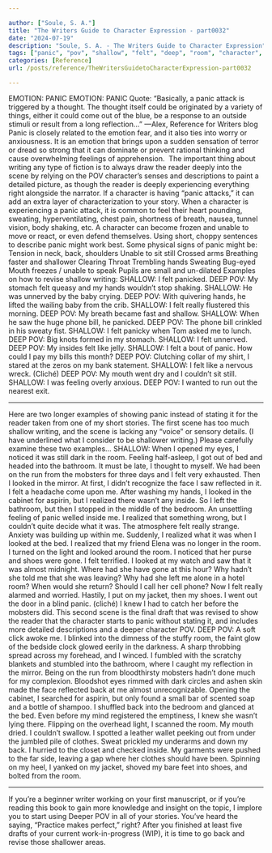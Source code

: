 ```yaml
---

author: ["Soule, S. A."]
title: "The Writers Guide to Character Expression - part0032"
date: "2024-07-19"
description: "Soule, S. A. - The Writers Guide to Character Expression"
tags: ["panic", "pov", "shallow", "felt", "deep", "room", "character", "back", "looked", "emotion", "feeling", "writing", "reader", "scene", "hand", "inside", "realized", "attack", "thought", "could", "story", "unable", "still", "shallower", "mouth"]
categories: [Reference]
url: /posts/reference/TheWritersGuidetoCharacterExpression-part0032

---
```



EMOTION: PANIC
EMOTION: PANIC
Quote: “Basically, a panic attack is triggered by a thought. The thought itself could be originated by a variety of things, either it could come out of the blue, be a response to an outside stimuli or result from a long reflection...” —Alex, Reference for Writers blog
Panic is closely related to the emotion fear, and it also ties into worry or anxiousness. It is an emotion that brings upon a sudden sensation of terror or dread so strong that it can dominate or prevent rational thinking and cause overwhelming feelings of apprehension. 
The important thing about writing any type of fiction is to always draw the reader deeply into the scene by relying on the POV character’s senses and descriptions to paint a detailed picture, as though the reader is deeply experiencing everything right alongside the narrator.
If a character is having “panic attacks,” it can add an extra layer of characterization to your story. When a character is experiencing a panic attack, it is common to feel their heart pounding, sweating, hyperventilating, chest pain, shortness of breath, nausea, tunnel vision, body shaking, etc. A character can become frozen and unable to move or react, or even defend themselves. Using short, choppy sentences to describe panic might work best.
Some physical signs of panic might be:
Tension in neck, back, shoulders
Unable to sit still
Crossed arms
Breathing faster and shallower
Clearing Throat
Trembling hands
Sweating
Bug-eyed
Mouth freezes / unable to speak
Pupils are small and un-dilated
Examples on how to revise shallow writing:
SHALLOW: I felt panicked.
DEEP POV: My stomach felt queasy and my hands wouldn’t stop shaking.
SHALLOW: He was unnerved by the baby crying.
DEEP POV: With quivering hands, he lifted the wailing baby from the crib.
SHALLOW: I felt really flustered this morning.
DEEP POV: My breath became fast and shallow.
SHALLOW: When he saw the huge phone bill, he panicked.
DEEP POV: The phone bill crinkled in his sweaty fist.
SHALLOW: I felt panicky when Tom asked me to lunch.
DEEP POV: Big knots formed in my stomach.
SHALLOW: I felt unnerved.
DEEP POV: My insides felt like jelly.
SHALLOW: I felt a bout of panic. How could I pay my bills this month?
DEEP POV: Clutching collar of my shirt, I stared at the zeros on my bank statement.
SHALLOW: I felt like a nervous wreck. (Cliché)
DEEP POV: My mouth went dry and I couldn’t sit still.
SHALLOW: I was feeling overly anxious.
DEEP POV: I wanted to run out the nearest exit.
***
Here are two longer examples of showing panic instead of stating it for the reader taken from one of my short stories.
The first scene has too much shallow writing, and the scene is lacking any “voice” or sensory details. (I have underlined what I consider to be shallower writing.)
Please carefully examine these two examples…
SHALLOW:
When I opened my eyes, I noticed it was still dark in the room. Feeling half-asleep, I got out of bed and headed into the bathroom. It must be late, I thought to myself. We had been on the run from the mobsters for three days and I felt very exhausted.
Then I looked in the mirror. At first, I didn’t recognize the face I saw reflected in it. I felt a headache come upon me. After washing my hands, I looked in the cabinet for aspirin, but I realized there wasn’t any inside. So I left the bathroom, but then I stopped in the middle of the bedroom.
An unsettling feeling of panic welled inside me. I realized that something wrong, but I couldn’t quite decide what it was. The atmosphere felt really strange. Anxiety was building up within me.
Suddenly, I realized what it was when I looked at the bed. I realized that my friend Elena was no longer in the room. I turned on the light and looked around the room. I noticed that her purse and shoes were gone.
I felt terrified. I looked at my watch and saw that it was almost midnight. Where had she have gone at this hour? Why hadn’t she told me that she was leaving? Why had she left me alone in a hotel room? When would she return? Should I call her cell phone?
Now I felt really alarmed and worried. Hastily, I put on my jacket, then my shoes. I went out the door in a blind panic. (cliché) I knew I had to catch her before the mobsters did.
This second scene is the final draft that was revised to show the reader that the character starts to panic without stating it, and includes more detailed descriptions and a deeper character POV.
DEEP POV:
A soft click awoke me. I blinked into the dimness of the stuffy room, the faint glow of the bedside clock glowed eerily in the darkness. A sharp throbbing spread across my forehead, and I winced.
I fumbled with the scratchy blankets and stumbled into the bathroom, where I caught my reflection in the mirror. Being on the run from bloodthirsty mobsters hadn’t done much for my complexion. Bloodshot eyes rimmed with dark circles and ashen skin made the face reflected back at me almost unrecognizable.
Opening the cabinet, I searched for aspirin, but only found a small bar of scented soap and a bottle of shampoo. I shuffled back into the bedroom and glanced at the bed. Even before my mind registered the emptiness, I knew she wasn’t lying there.
Flipping on the overhead light, I scanned the room. My mouth dried. I couldn’t swallow.
I spotted a leather wallet peeking out from under the jumbled pile of clothes. Sweat prickled my underarms and down my back. I hurried to the closet and checked inside. My garments were pushed to the far side, leaving a gap where her clothes should have been.
Spinning on my heel, I yanked on my jacket, shoved my bare feet into shoes, and bolted from the room.
***
If you’re a beginner writer working on your first manuscript, or if you’re reading this book to gain more knowledge and insight on the topic, I implore you to start using Deeper POV in all of your stories. You’ve heard the saying, “Practice makes perfect,” right? After you finished at least five drafts of your current work-in-progress (WIP), it is time to go back and revise those shallower areas.
